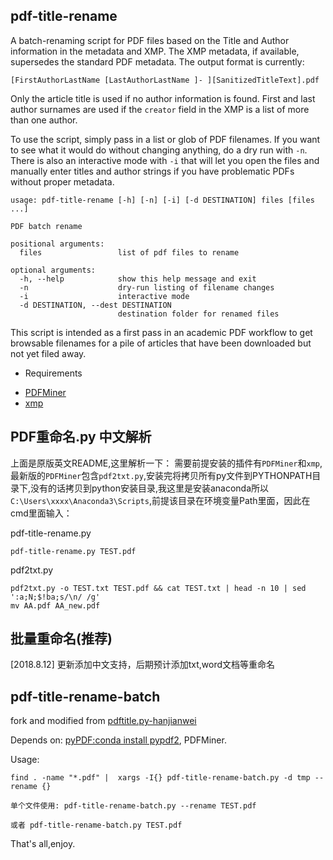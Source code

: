 pdf-title-rename
----------------

A batch-renaming script for PDF files based on the Title and Author information in the metadata and XMP. The XMP metadata, if available, supersedes the standard PDF metadata. The output format is currently:

    [FirstAuthorLastName [LastAuthorLastName ]- ][SanitizedTitleText].pdf

Only the article title is used if no author information is found. First and last author surnames are used if the `creator` field in the XMP is a list of more than one author. 

To use the script, simply pass in a list or glob of PDF filenames. If you want to see what it would do without changing anything, do a dry run with `-n`. There is also an interactive mode with `-i` that will let you open the files and manually enter titles and author strings if you have problematic PDFs without proper metadata.

    usage: pdf-title-rename [-h] [-n] [-i] [-d DESTINATION] files [files ...]

    PDF batch rename

    positional arguments:
      files                 list of pdf files to rename

    optional arguments:
      -h, --help            show this help message and exit
      -n                    dry-run listing of filename changes
      -i                    interactive mode
      -d DESTINATION, --dest DESTINATION
                            destination folder for renamed files

This script is intended as a first pass in an academic PDF workflow to get browsable filenames for a pile of articles that have been downloaded but not yet filed away.

- Requirements

 * [PDFMiner](https://github.com/euske/pdfminer/)
 * [xmp](http://blog.matt-swain.com/post/25650072381/a-lightweight-xmp-parser-for-extracting-pdf-metadata-in)

## PDF重命名.py 中文解析

上面是原版英文README,这里解析一下：
需要前提安装的插件有`PDFMiner`和`xmp`,最新版的`PDFMiner`包含`pdf2txt.py`,安装完将拷贝所有py文件到PYTHONPATH目录下,没有的话拷贝到python安装目录,我这里是安装anaconda所以
`C:\Users\xxxx\Anaconda3\Scripts`,前提该目录在环境变量Path里面，因此在cmd里面输入：

pdf-title-rename.py

    pdf-title-rename.py TEST.pdf

pdf2txt.py

    pdf2txt.py -o TEST.txt TEST.pdf && cat TEST.txt | head -n 10 | sed ':a;N;$!ba;s/\n/ /g'
    mv AA.pdf AA_new.pdf

## 批量重命名(推荐)

[2018.8.12] 更新添加中文支持，后期预计添加txt,word文档等重命名

pdf-title-rename-batch
----------------

fork and modified from [pdftitle.py-hanjianwei](https://gist.github.com/hanjianwei/6838974)

Depends on: [pyPDF:conda install pypdf2](https://github.com/mstamy2/PyPDF2), PDFMiner.

Usage:

    find . -name "*.pdf" |  xargs -I{} pdf-title-rename-batch.py -d tmp --rename {}

    单个文件使用: pdf-title-rename-batch.py --rename TEST.pdf

    或者 pdf-title-rename-batch.py TEST.pdf

That's all,enjoy.


